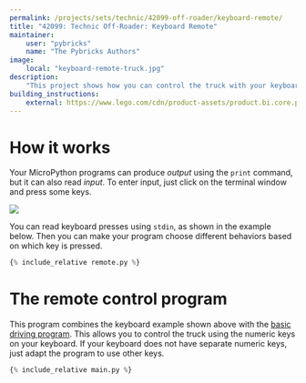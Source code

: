 ```yaml
---
permalink: /projects/sets/technic/42099-off-roader/keyboard-remote/
title: "42099: Technic Off-Roader: Keyboard Remote"
maintainer:
    user: "pybricks"
    name: "The Pybricks Authors"
image:
    local: "keyboard-remote-truck.jpg"
description:
    "This project shows how you can control the truck with your keyboard."
building_instructions:
    external: https://www.lego.com/cdn/product-assets/product.bi.core.pdf/6314518.pdf
---
```


# How it works

Your MicroPython programs can produce *output* using the `print` command, but
it can also read *input*. To enter input, just click on the terminal window
and press some keys.

![](/_pages/projects/sets/technic/42099-off-roader/keyboard-remote/terminalwindow.png)

You can read keyboard presses using `stdin`, as shown in the example below.
Then you can make your program choose different behaviors based on which key
is pressed.

```python
{% include_relative remote.py %}
```


# The remote control program

This program combines the keyboard example shown above with
the [basic driving program](../driving). This allows you to control the
truck using the numeric keys on your keyboard. If your keyboard does not have
separate numeric keys, just adapt the program to use other keys.

```python
{% include_relative main.py %}
```
